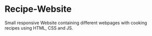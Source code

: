 # Recipe-Website
Small responsive Website containing different webpages with cooking recipes using HTML, CSS and JS.
